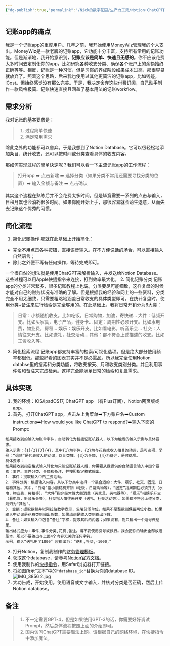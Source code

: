 ```yaml
---
{"dg-publish":true,"permalink":"/Nick的数字花园/生产力工具/Notion+ChatGPT打造极简智能记账/","tags":["blog"]}
---
```


## 记账app的痛点
我是一个记账app的重度用户。几年之前，我开始使用MoneyWiz管理我的个人支出。MoneyWiz是一款老牌的记账app，它功能十分丰富，支持所有常用的记账功能。但是渐渐地，我开始意识到，**记账应该是简单、快速且无感的**。你不应该花费太多时间去定制化你的app，比如研究各种收支分类、确保各个账户上的余额始终正确等等。相反，记账是一种习惯，但是习惯的养成阶段如果成本过高，那很容易就放弃了。照着这个思路，后来我也使用过其他更简洁的记账app，比如钱迹，iCost。但始终感觉没有那么完美。于是，我决定舍弃这些付费订阅，自己动手制作一款风格极简、记账快速直接且涵盖了基本用法的记账workflow。
## 需求分析
我对记账的基本要求是：
> 1. 过程简单快速
> 2. 满足常用需求

除此之外的功能都可以舍弃。于是我想到了Notion Database。它可以很轻松地添加条目、统计收支，还可以按时间或分类查看具体的收支内容。

那如何实现过程的简单快速呢？我们可以看一下主流记账app的工作流程：
> 打开app ➡️ 点击新建 ➡️ 选择分类（如果分类不常用还需要寻找分类的位置）➡️ 输入金额与备注 ➡️ 点击确认

其实这个流程在熟练后并不会花费太多时间。但是毕竟需要一系列的点击与输入，日积月累也会消耗很多时间。如果你刚开始上手，那很容易就会萌生退意，从而失去记账这个优秀的习惯。
## 简化流程
1. 简化记账操作
那就在此基础上开始简化：
- 完全不用点击各种按钮，直接语音输入。在不方便说话的场合，可以直接输入自然语言；
-  除此之外便不再有任何操作，等待完成即可。

一个很自然的想法就是使用ChatGPT来解析输入，并发送给Notion Database。这些过程可以用Apple快捷指令来连接，打到效率最大化。
2. 简化记账分类
记账app的分类非常繁多，很多记账教程上也说，分类要尽可能细致，这样复盘的时候才能对自己的财务状况有准确的了解。但是根据我的经验和网上的一些资料，分类完全不用太细致，只需要粗略地涵盖日常收支的具体类型即可。在统计复盘时，使用分类+备注来进行检索是完全够用的。在此基础上，我将日常开销分为6大类：
> 日常：小额随机收支。比如吃饭，日常购物，加油，寄快递...
> 大件：低频开支。比如买家具，电子产品，健身卡...
> 固定：周期性必须开支。比如水电费，物业费，房租...
> 娱乐：娱乐开支。比如看电影，听音乐会...
> 社交：人情往来开支。比如送礼，社交活动...
> 其他：都不符合上述描述的收支。比如工资收入等。
3. 简化检索流程
记账app都支持丰富的检索/可视化选项。但是绝大部分使用频率都很低。那些好看的图表其实并不是必需品。所以我完全使用Notion databse里的搜索和分类功能，将收支按天、月和收支类别分类。并且利用事件名和备注来完成检索。这样完全能满足日常的检索和复盘需求。
## 具体实现
1. 我的环境：IOS/IpadOS17, ChatGPT app （有Plus订阅），Notion网页版或app。
2. 首先，打开ChatGPT app，点击左上角菜单➡️下方账户名➡️Custom instructions➡️How would you like ChatGPT to respond?➡️输入下面的Prompt:
```
如果接收到的输入为账单事件，自动转化为智能记账机器人，以下为触发的输入示例与具体要求。
输入示例：{1}{2}{3}{4}，其中{1}为事件，{2}为与花费或收入相关的动词，是可选项，举例：“退款”是代表收入的动词，以此类推。{3}为金额，{4}为备注，是可选项。
具体要求：
如果接收到指定格式输入转化为只能记账机器人后，你需要从我提供的自然语言输入中四个要素：事件、事件分类、金额和备注，并按照指定格式输出。
1. 事件：提取输入中的主要活动。
2. 事件分类：根据输入内容，从以下分类中选择一个最合适的：大件、娱乐、社交、固定、日常和其他。其中，“日常”指小额随机开销（吃饭，日常购物等），“固定”指周期性必须开支（水电，物业费，房租等），“大件”指非经常性大额消费（买家具，买电器等），“娱乐”指娱乐开支（看电影，听音乐会等），社交指人情往来开支（送礼，社交活动等）。如果都不符合上述分类，则归为"其他"。    
3. 金额：提取数额并以阿拉伯数字表示，忽略货币单位，如果不是整数则保留两位小数。如果输入中动词是花费类则输出负数，如果动词是收入类则输出正数。        
4. 备注：如果输入中包含“备注”字样，提取其后的内容；如果没有，则只输出一个逗号做结尾。
输出格式应为：事件,事件分类,花费,备注。请不要使用引号或换行。我会把你的输出全部放进账本，所以不要输出与上面4个内容无关的任何字符。
示例，输入“送礼用了1000” 应输出为：“送礼,社交,-1000,”
```
3. 打开Notion，复制我制作的[财务管理模板](https://nicktmpl.notion.site/1899fdb3419f487b865a48db821e1f66?pvs=4)。
4. 获取这个database，请参考[Notion官方文档](https://developers.notion.com/reference/retrieve-a-database)。
5. 使用我制作的[快捷指令](https://www.icloud.com/shortcuts/cf6cc6a091b94ba681c376d297171c19)，用Safari浏览器打开链接。
6. 将如图所示“文本”中的`"database_id"`替换为你的database ID。![IMG_3856 2.jpg](/img/user/IMG_3856%202.jpg)
7. 大功告成，开始使用。使用语音或文字输入，并核对分类是否正确，然后上传Notion database。

## 备注
> 1. 不一定需要GPT-4，但是如果使用GPT-3的话，你需要好好调试Prompt，然后总体流程按照上面的介绍即可。
> 2. 国内访问ChatGPT需要魔法上网。请根据自己的网络环境，在快捷指令中添加魔法。